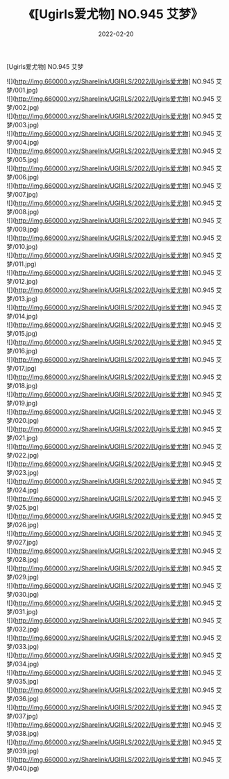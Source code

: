 ﻿---
layout: post
title:  《[Ugirls爱尤物] NO.945 艾梦》
date:   2022-02-20
img: http://img.660000.xyz/Sharelink/UGIRLS/2022/[Ugirls爱尤物] NO.945 艾梦/000.jpg
categories: [美女, 清纯, 唯美]
---

[Ugirls爱尤物] NO.945 艾梦

 ![](http://img.660000.xyz/Sharelink/UGIRLS/2022/[Ugirls爱尤物] NO.945 艾梦/001.jpg) <br>![](http://img.660000.xyz/Sharelink/UGIRLS/2022/[Ugirls爱尤物] NO.945 艾梦/002.jpg) <br>![](http://img.660000.xyz/Sharelink/UGIRLS/2022/[Ugirls爱尤物] NO.945 艾梦/003.jpg) <br>![](http://img.660000.xyz/Sharelink/UGIRLS/2022/[Ugirls爱尤物] NO.945 艾梦/004.jpg) <br>![](http://img.660000.xyz/Sharelink/UGIRLS/2022/[Ugirls爱尤物] NO.945 艾梦/005.jpg) <br>![](http://img.660000.xyz/Sharelink/UGIRLS/2022/[Ugirls爱尤物] NO.945 艾梦/006.jpg) <br>![](http://img.660000.xyz/Sharelink/UGIRLS/2022/[Ugirls爱尤物] NO.945 艾梦/007.jpg) <br>![](http://img.660000.xyz/Sharelink/UGIRLS/2022/[Ugirls爱尤物] NO.945 艾梦/008.jpg) <br>![](http://img.660000.xyz/Sharelink/UGIRLS/2022/[Ugirls爱尤物] NO.945 艾梦/009.jpg) <br>![](http://img.660000.xyz/Sharelink/UGIRLS/2022/[Ugirls爱尤物] NO.945 艾梦/010.jpg) <br>![](http://img.660000.xyz/Sharelink/UGIRLS/2022/[Ugirls爱尤物] NO.945 艾梦/011.jpg) <br>![](http://img.660000.xyz/Sharelink/UGIRLS/2022/[Ugirls爱尤物] NO.945 艾梦/012.jpg) <br>![](http://img.660000.xyz/Sharelink/UGIRLS/2022/[Ugirls爱尤物] NO.945 艾梦/013.jpg) <br>![](http://img.660000.xyz/Sharelink/UGIRLS/2022/[Ugirls爱尤物] NO.945 艾梦/014.jpg) <br>![](http://img.660000.xyz/Sharelink/UGIRLS/2022/[Ugirls爱尤物] NO.945 艾梦/015.jpg) <br>![](http://img.660000.xyz/Sharelink/UGIRLS/2022/[Ugirls爱尤物] NO.945 艾梦/016.jpg) <br>![](http://img.660000.xyz/Sharelink/UGIRLS/2022/[Ugirls爱尤物] NO.945 艾梦/017.jpg) <br>![](http://img.660000.xyz/Sharelink/UGIRLS/2022/[Ugirls爱尤物] NO.945 艾梦/018.jpg) <br>![](http://img.660000.xyz/Sharelink/UGIRLS/2022/[Ugirls爱尤物] NO.945 艾梦/019.jpg) <br>![](http://img.660000.xyz/Sharelink/UGIRLS/2022/[Ugirls爱尤物] NO.945 艾梦/020.jpg) <br>![](http://img.660000.xyz/Sharelink/UGIRLS/2022/[Ugirls爱尤物] NO.945 艾梦/021.jpg) <br>![](http://img.660000.xyz/Sharelink/UGIRLS/2022/[Ugirls爱尤物] NO.945 艾梦/022.jpg) <br>![](http://img.660000.xyz/Sharelink/UGIRLS/2022/[Ugirls爱尤物] NO.945 艾梦/023.jpg) <br>![](http://img.660000.xyz/Sharelink/UGIRLS/2022/[Ugirls爱尤物] NO.945 艾梦/024.jpg) <br>![](http://img.660000.xyz/Sharelink/UGIRLS/2022/[Ugirls爱尤物] NO.945 艾梦/025.jpg) <br>![](http://img.660000.xyz/Sharelink/UGIRLS/2022/[Ugirls爱尤物] NO.945 艾梦/026.jpg) <br>![](http://img.660000.xyz/Sharelink/UGIRLS/2022/[Ugirls爱尤物] NO.945 艾梦/027.jpg) <br>![](http://img.660000.xyz/Sharelink/UGIRLS/2022/[Ugirls爱尤物] NO.945 艾梦/028.jpg) <br>![](http://img.660000.xyz/Sharelink/UGIRLS/2022/[Ugirls爱尤物] NO.945 艾梦/029.jpg) <br>![](http://img.660000.xyz/Sharelink/UGIRLS/2022/[Ugirls爱尤物] NO.945 艾梦/030.jpg) <br>![](http://img.660000.xyz/Sharelink/UGIRLS/2022/[Ugirls爱尤物] NO.945 艾梦/031.jpg) <br>![](http://img.660000.xyz/Sharelink/UGIRLS/2022/[Ugirls爱尤物] NO.945 艾梦/032.jpg) <br>![](http://img.660000.xyz/Sharelink/UGIRLS/2022/[Ugirls爱尤物] NO.945 艾梦/033.jpg) <br>![](http://img.660000.xyz/Sharelink/UGIRLS/2022/[Ugirls爱尤物] NO.945 艾梦/034.jpg) <br>![](http://img.660000.xyz/Sharelink/UGIRLS/2022/[Ugirls爱尤物] NO.945 艾梦/035.jpg) <br>![](http://img.660000.xyz/Sharelink/UGIRLS/2022/[Ugirls爱尤物] NO.945 艾梦/036.jpg) <br>![](http://img.660000.xyz/Sharelink/UGIRLS/2022/[Ugirls爱尤物] NO.945 艾梦/037.jpg) <br>![](http://img.660000.xyz/Sharelink/UGIRLS/2022/[Ugirls爱尤物] NO.945 艾梦/038.jpg) <br>![](http://img.660000.xyz/Sharelink/UGIRLS/2022/[Ugirls爱尤物] NO.945 艾梦/039.jpg) <br>![](http://img.660000.xyz/Sharelink/UGIRLS/2022/[Ugirls爱尤物] NO.945 艾梦/040.jpg) <br>